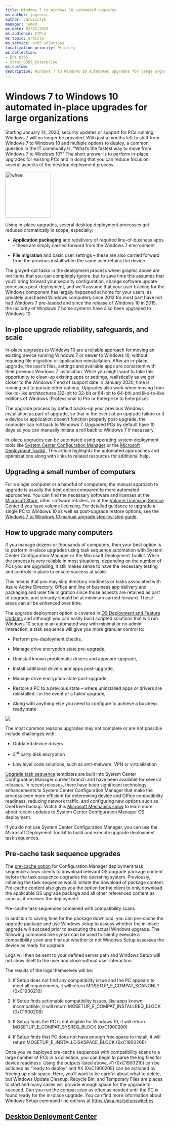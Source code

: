 ```yaml
---
title: Windows 7 to Windows 10 automated upgrades
ms.author: jogruszc
author: JGruszczyk
manager: jemed
ms.date: 07/01/2019
ms.audience: ITPro
ms.topic: article
ms.service: o365-solutions
localization_priority: Priority
ms.collection: 
- Ent_O365
- Strat_O365_Enterprise
ms.custom: 
description: Windows 7 to Windows 10 automated upgrades for large organizations
---
```


# Windows 7 to Windows 10 automated in-place upgrades for large organizations

Starting January 14, 2020, security updates or support for PCs running Windows 7 will no longer be provided. With just a months left to shift from Windows 7 to Windows 10 and multiple options to deploy, a common question in the IT community is, “What’s the fastest way to move from Windows 7 to Windows 10?” The short answer is to perform in-place upgrades for existing PCs and in doing that you can reduce focus on several aspects of the desktop deployment process.

<img src="media/windows-7-to-windows-10-upgrade-automated-media/windows-7-to-windows-10-upgrade-automated-media-1.png" alt="wheel" height="144" width="144" />

Using in-place upgrades, several desktop deployment processes get reduced dramatically in scope, especially:

  - **Application packaging** and redelivery of required line-of-business apps – these are simply carried forward from the Windows 7 environment

  - **File migration** and basic user settings – these are also carried forward from the previous install when the same user retains the device

The grayed-out tasks in the deployment process wheel graphic above are not items that you can completely ignore, but to save time this assumes that you’ll bring forward your security configuration, change software update processes post-deployment, and we’ll assume that your user training for the Windows component has largely happened at home for your users, as privately purchased Windows computers since 2012 for most part have not had Windows 7 pre-loaded and since the release of Windows 10 in 2015, the majority of Windows 7 home systems have also been upgraded to Windows 10.

## In-place upgrade reliability, safeguards, and scale

In-place upgrades to Windows 10 are a reliable approach for moving an existing device running Windows 7 or newer to Windows 10, without requiring file migration or application reinstallation. After an in-place upgrade, the user’s files, settings and available apps are consistent with their previous Windows 7 installation. While you might want to take this opportunity to clean-up existing apps or settings, realistically as we get closer to the Windows 7 end of support date in January 2020, time is running out to pursue other options. Upgrades also work when moving from like-to-like architectures (32-bit to 32-bit or 64-bit to 64-bit) and like-to-like editions of Windows (Professional to Pro or Enterprise to Enterprise).

The upgrade process by default backs-up your previous Windows installation as part of upgrade, so that in the event of an upgrade failure or if a device or application doesn’t function properly post-upgrade, the computer can roll back to Windows 7. Upgraded PCs by default have 10 days so you can manually initiate a roll back to Windows 7 if necessary.

In-place upgrades can be automated using operating system deployment tools like [System Center Configuration Manager](https://docs.microsoft.com/en-us/sccm/osd/deploy-use/create-a-task-sequence-to-upgrade-an-operating-system) or the [Microsoft Deployment Toolkit](https://docs.microsoft.com/en-us/windows/deployment/upgrade/upgrade-to-windows-10-with-the-microsoft-deployment-toolkit). This article highlights the automated approaches and optimizations along with links to related resources for additional help.

## Upgrading a small number of computers

For a single computer or a handful of computers, the manual approach to upgrade is usually the best option compared to more automated approaches. You can find the necessary software and licenses at the [Microsoft Store](http://go.microsoft.com/fwlink/p/?LinkId=808282), other software retailers, or at the [Volume Licensing Service Center](https://www.microsoft.com/licensing/servicecenter/default.aspx) if you have volume licensing. For detailed guidance to upgrade a single PC to Windows 10 as well as post-upgrade restore options, see the [Windows 7 to Windows 10 manual upgrade step-by-step guide](https://docs.microsoft.com/en-us/microsoft-365/enterprise/windows-7-to-windows-10-upgrade).

## How to upgrade many computers

If you manage dozens or thousands of computers, then your best option is to perform in-place upgrades using task sequence automation with System Center Configuration Manager or the Microsoft Deployment Toolkit. While the process is very reliable in most situations, depending on the number of PCs you are upgrading, it still makes sense to have the necessary testing and controls in place to ensure success at scale.

This means that you may skip directory readiness or tasks associated with Azure Active Directory, Office and line of business app delivery and packaging and user file migration since those aspects are retained as part of upgrade, and security should be at minimum carried forward. These areas can all be enhanced over time.

The upgrade deployment option is covered in [OS Deployment and Feature Updates](http://www.aka.ms/mdd6) and although you can easily build scripted solutions that will run Windows 10 setup in an automated way with minimal or no admin interaction, a task sequence will give you more granular control to:

  - Perform pre-deployment checks,

  - Manage drive encryption state pre-upgrade,

  - Uninstall known problematic drivers and apps pre-upgrade,

  - Install additional drivers and apps post-upgrade,

  - Manage drive encryption state post-upgrade,

  - Restore a PC to a previous state – where uninstalled apps or drivers are reinstalled – in the event of a failed upgrade,

  - Along with anything else you need to configure to achieve a business ready state

![](media/windows-7-to-windows-10-upgrade-automated-media/windows-7-to-windows-10-upgrade-automated-media-2.png)

The most common reasons upgrades may not complete or are not possible include challenges with:

  - Outdated device drivers

  - 3<sup>rd</sup> party disk encryption

  - Low level code solutions, such as anti-malware, VPN or virtualization

[Upgrade task sequence](https://docs.microsoft.com/en-us/sccm/osd/deploy-use/create-a-task-sequence-to-upgrade-an-operating-system) templates are built into System Center Configuration Manager current branch and have been available for several releases. In recent releases, there have been significant technology enhancements to System Center Configuration Manager that make the process even more efficient for determining device and Office compatibility readiness, reducing network traffic, and configuring new options such as OneDrive backup. Watch this [Microsoft Mechanics show](https://youtu.be/CYRnAmCD7ls) to learn more about recent updates to System Center Configuration Manager OS deployment.

If you do not use System Center Configuration Manager, you can use the Microsoft Deployment Toolkit to build and execute upgrade deployment task sequences.

## Pre-cache task sequence upgrades

The [pre-cache option](https://docs.microsoft.com/en-us/sccm/osd/deploy-use/create-a-task-sequence-to-upgrade-an-operating-system#configure-pre-cache-content) for Configuration Manager deployment task sequence allows clients to download relevant OS upgrade package content before the task sequence upgrades the operating system. Previously, initiating the task sequence would initiate the download of package content. Pre-cache content also gives you the option for the client to only download the applicable OS upgrade package and all other referenced content as soon as it receives the deployment.

Pre-cache task sequences combined with compatibility scans

In addition to saving time for the package download, you can pre-cache the upgrade package and use Windows setup to assess whether the in-place upgrade will succeed prior to executing the actual Windows upgrade. The following command line syntax can be used to silently execute a compatibility scan and find out whether or not Windows Setup assesses the device as ready for upgrade.

Logs will then be sent to your defined server path and Windows Setup will not show itself to the user and close without user interaction.

The results of the logs themselves will be:

1.  If Setup does not find any compatibility issue and the PC appears to meet all requirements, it will return MOSETUP\_E\_COMPAT\_SCANONLY (0xC1900210)

2.  If Setup finds actionable compatibility issues, like apps known incompatible, it will return MOSETUP\_E\_COMPAT\_INSTALLREQ\_BLOCK (0xC1900208)

3.  If Setup finds the PC is not eligible for Windows 10, it will return MOSETUP\_E\_COMPAT\_SYSREQ\_BLOCK (0xC1900200)

4.  If Setup finds that PC does not have enough free space to install, it will return MOSETUP\_E\_INSTALLDISKSPACE\_BLOCK (0xC190020E)

Once you’ve deployed pre-cache sequences with compatibility scans to a large number of PCs in a collection, you can begin to parse the log files for device readiness. Using the outputs listed above, \#1 (0xC1900210) can be actioned as “ready to deploy” and \#4 (0xC190020E) can be actioned by freeing up disk space. Here, you’ll want to be careful about what to delete, but Windows Update Cleanup, Recycle Bin, and Temporary Files are places to start and many cases will provide enough space for the upgrade to succeed. Can you run the compat scan as often as needed until the PC is found ready for the in-place upgrade. You can find more information about Windows Setup command line options at <https://aka.ms/setupswitches>

## [Desktop Deployment Center](https://aka.ms/howtoshift)
